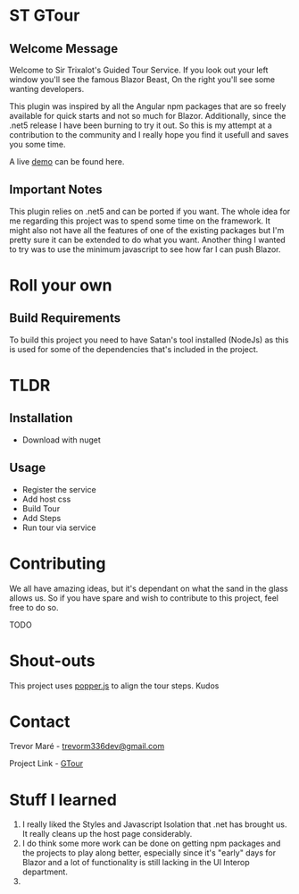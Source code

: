 # ST GTour

## Welcome Message
Welcome to Sir Trixalot's Guided Tour Service. If you look out your left window you'll see the famous Blazor Beast, On the right you'll see some wanting developers.

This plugin was inspired by all the Angular npm packages that are so freely available for quick starts and not so much for Blazor. Additionally, since 
the .net5 release I have been burning to try it out. So this is my attempt at a contribution to the community and I really hope you find it usefull and saves you some time.

A live [demo](https://www.google.com) can be found here.

## Important Notes
This plugin relies on .net5 and can be ported if you want. The whole idea for me regarding this project was to spend some time on the framework. It might also not have all the features of one of the existing packages but I'm pretty sure it can be extended to do what you want. Another thing I wanted to try was to use the minimum javascript to see how far I can push Blazor.

# Roll your own
## Build Requirements
To build this project you need to have Satan's tool installed (NodeJs) as this is used for some of the dependencies that's included in the project.

# TLDR
## Installation

- Download with nuget

## Usage
- Register the service
- Add host css
- Build Tour
- Add Steps
- Run tour via service

# 

# Contributing
We all have amazing ideas, but it's dependant on what the sand in the glass allows us. So if you have spare and wish to contribute to this project, feel free to do so.

TODO

# Shout-outs
This project uses [popper.js](https://popper.js.org/) to align the tour steps. Kudos

# Contact

Trevor Maré - [trevorm336dev@gmail.com](mailto:trevorm336dev@gmail.com)

Project Link - [GTour](https://github/)

# Stuff I learned
1. I really liked the Styles and Javascript Isolation that .net has brought us. It really cleans up the host page considerably.
2. I do think some more work can be done on getting npm packages and the projects to play along better, especially since it's "early" days for Blazor and a lot of functionality is still lacking in the UI Interop department.
3. 

